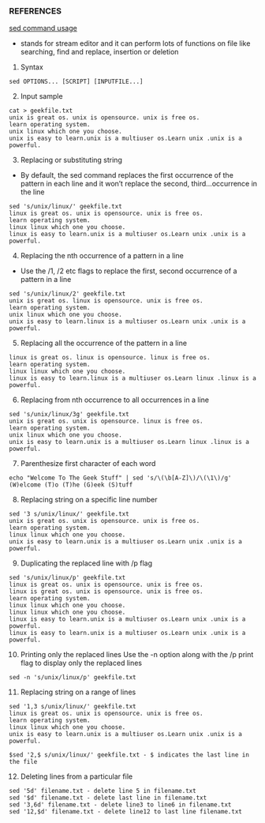 ### REFERENCES ###
[sed command usage](https://www.geeksforgeeks.org/sed-command-in-linux-unix-with-examples/)
- stands for stream editor and it can perform lots of functions on file like searching, find and replace, insertion or deletion

1. Syntax
```
sed OPTIONS... [SCRIPT] [INPUTFILE...]
```

2. Input sample
```
cat > geekfile.txt
unix is great os. unix is opensource. unix is free os.
learn operating system.
unix linux which one you choose.
unix is easy to learn.unix is a multiuser os.Learn unix .unix is a powerful.
```

3. Replacing or substituting string
- By default, the sed command replaces the first occurrence of the pattern in each line and it won’t replace the second, third…occurrence in the line
```
sed 's/unix/linux/' geekfile.txt
linux is great os. unix is opensource. unix is free os.
learn operating system.
linux linux which one you choose.
linux is easy to learn.unix is a multiuser os.Learn unix .unix is a powerful.
```

4. Replacing the nth occurrence of a pattern in a line
- Use the /1, /2 etc flags to replace the first, second occurrence of a pattern in a line
```
sed 's/unix/linux/2' geekfile.txt
unix is great os. linux is opensource. unix is free os.
learn operating system.
unix linux which one you choose.
unix is easy to learn.linux is a multiuser os.Learn unix .unix is a powerful.
```

5. Replacing all the occurrence of the pattern in a line
```
linux is great os. linux is opensource. linux is free os.
learn operating system.
linux linux which one you choose.
linux is easy to learn.linux is a multiuser os.Learn linux .linux is a powerful.
```

6. Replacing from nth occurrence to all occurrences in a line
```
sed 's/unix/linux/3g' geekfile.txt
unix is great os. unix is opensource. linux is free os.
learn operating system.
unix linux which one you choose.
unix is easy to learn.unix is a multiuser os.Learn linux .linux is a powerful.
```

7. Parenthesize first character of each word
```
echo "Welcome To The Geek Stuff" | sed 's/\(\b[A-Z]\)/\(\1\)/g'
(W)elcome (T)o (T)he (G)eek (S)tuff
```

8. Replacing string on a specific line number
```
sed '3 s/unix/linux/' geekfile.txt
unix is great os. unix is opensource. unix is free os.
learn operating system.
linux linux which one you choose.
unix is easy to learn.unix is a multiuser os.Learn unix .unix is a powerful.
```

9. Duplicating the replaced line with /p flag
```
sed 's/unix/linux/p' geekfile.txt
linux is great os. unix is opensource. unix is free os.
linux is great os. unix is opensource. unix is free os.
learn operating system.
linux linux which one you choose.
linux linux which one you choose.
linux is easy to learn.unix is a multiuser os.Learn unix .unix is a powerful.
linux is easy to learn.unix is a multiuser os.Learn unix .unix is a powerful.
```

10. Printing only the replaced lines
Use the -n option along with the /p print flag to display only the replaced lines
```
sed -n 's/unix/linux/p' geekfile.txt
```

11. Replacing string on a range of lines
```
sed '1,3 s/unix/linux/' geekfile.txt
linux is great os. unix is opensource. unix is free os.
learn operating system.
linux linux which one you choose.
unix is easy to learn.unix is a multiuser os.Learn unix .unix is a powerful.

$sed '2,$ s/unix/linux/' geekfile.txt - $ indicates the last line in the file
```

12. Deleting lines from a particular file
```
sed '5d' filename.txt - delete line 5 in filename.txt
sed '$d' filename.txt - delete last line in filename.txt
sed '3,6d' filename.txt - delete line3 to line6 in filename.txt
sed '12,$d' filename.txt - delete line12 to last line filename.txt
```